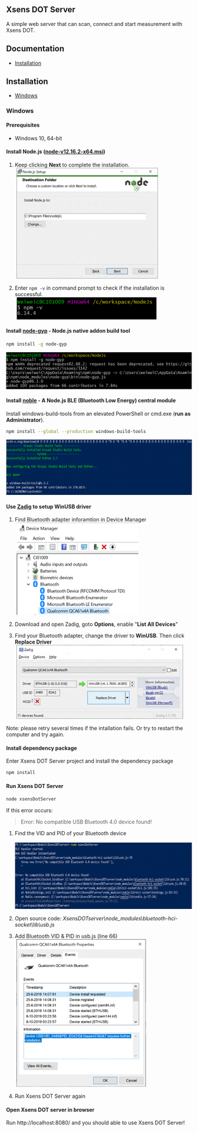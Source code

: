 ## Xsens DOT Server
A simple web server that can scan, connect and start measurement with Xsens DOT.

## Documentation
* [Installation](#installation)

## Installation
* [Windows](#windows)

### Windows
#### Prerequisites
* Windows 10, 64-bit

#### Install **Node.js** ([node-v12.16.2-x64.msi](https://nodejs.org/download/release/v12.16.2/node-v12.16.2-x64.msi))
1. Keep clicking **Next** to complete the installation.<br>
&nbsp;<img height="300" src="images/image001.gif"/>

2. Enter `npm -v` in command prompt to check if the installation is successful. <br>
&nbsp;<img height="60" src="images/image002.gif"/>

#### Install [node-gyp](https://github.com/nodejs/node-gyp#installation) - Node.js native addon build tool
```sh
npm install -g node-gyp
```
<img height="100" src="images/image003.gif"/>

#### Install [noble](https://github.com/abandonware/noble) - A Node.js BLE (Bluetooth Low Energy) central module
Install windows-build-tools from an elevated PowerShell or cmd.exe (**run as Administrator**).
```sh
npm install --global --production windows-build-tools
```
<img height="150" src="images/image005.gif"/>

#### Use [Zadig](https://zadig.akeo.ie/) to setup WinUSB driver
1. Find Bluetooth adapter inforamtion in Device Manager <br>
&nbsp;<img height="250" src="images/image006.gif"/>


2. Download and open Zadig, goto **Options**, enable "**List All Devices**"


3. Find your Bluetooth adapter, change the driver to **WinUSB**. Then click **Replace Driver** <br>
&nbsp;<img height="200" src="images/image007.gif"/>

Note: please retry several times if the intallation fails. Or try to restart the computer and try again. 

#### Install dependency package
Enter Xsens DOT Server project and install the dependency package
```sh
npm install
```

#### Run Xsens DOT Server
```sh
node xsensDotServer
```
If this error occurs:
> Error: No compatible USB Bluetooth 4.0 device found!
1. Find the VID and PID of your Bluetooth device<br>
&nbsp;<img height="180" src="images/image010.gif"/>

2. Open source code: *XsensDOTserver\node_modules\bluetooth-hci-socket\lib\usb.js*


3. Add Bluetooth VID & PID in usb.js (line 66)<br>
&nbsp;<img height="400" src="images/image011.gif"/>


4. Run Xsens DOT Server again

#### Open Xsens DOT server in browser
Run http://localhost:8080/ and you should able to use Xsens DOT Server!
